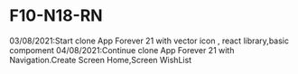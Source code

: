 # F10-N18-RN
03/08/2021:Start clone App Forever 21 with vector icon , react library,basic compoment
04/08/2021:Continue clone App Forever 21 with Navigation.Create Screen Home,Screen WishList